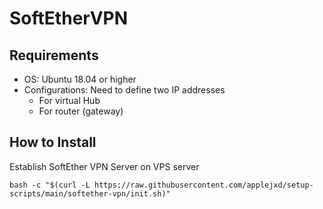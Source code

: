 # SoftEtherVPN

## Requirements

- OS: Ubuntu 18.04 or higher
- Configurations: Need to define two IP addresses
    - For virtual Hub
    - For router (gateway)

## How to Install 

Establish SoftEther VPN Server on VPS server

```shell
bash -c "$(curl -L https://raw.githubusercontent.com/applejxd/setup-scripts/main/softether-vpn/init.sh)"
```